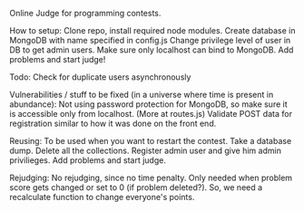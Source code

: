 Online Judge for programming contests.

How to setup:
Clone repo, install required node modules.
Create database in MongoDB with name specified in config.js
Change privilege level of user in DB to get admin users.
Make sure only localhost can bind to MongoDB.
Add problems and start judge!

Todo:
Check for duplicate users asynchronously

Vulnerabilities / stuff to be fixed (in a universe where time is present in abundance):
Not using password protection for MongoDB, so make sure it is accessible only from localhost. (More at routes.js)
Validate POST data for registration similar to how it was done on the front end.

Reusing: 
To be used when you want to restart the contest.
Take a database dump.
Delete all the collections.
Register admin user and give him admin privilieges.
Add problems and start judge.

Rejudging:
No rejudging, since no time penalty. 
Only needed when problem score gets changed or set to 0 (if problem deleted?).
So, we need a recalculate function to change everyone's points.

